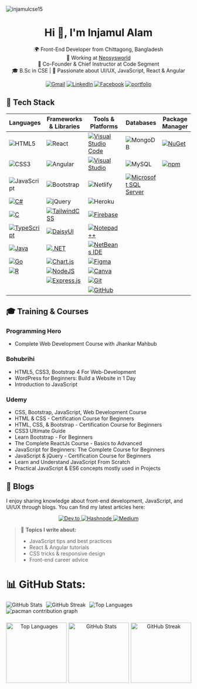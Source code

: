 <p align="left"> <img src="https://komarev.com/ghpvc/?username=injamulcse15&label=Profile%20views&color=0e75b6&style=flat" alt="injamulcse15" /> </p>

<h1 align="center">Hi 👋, I'm Injamul Alam</h1>
<p align="center">🌍 Front-End Developer from Chittagong, Bangladesh <br/>
  💼 Working at <a href="https://www.neosysworld.com/">Neosysworld</a> <br/>
  💼 Co-Founder & Chief Instructor at Code Segment <br/>
  🎓 B.Sc in CSE | 🚀 Passionate about UI/UX, JavaScript, React & Angular
</p>
  
<div align="center">
  
[![Gmail](https://img.shields.io/badge/gmail-%230077B5.svg?style=for-the-badge&logo=Gmail&logoColor=white)](mailto:yeasin.mohammod018@gmail.com/) [![LinkedIn](https://img.shields.io/badge/linkedin-%230077B5.svg?style=for-the-badge&logo=linkedin&logoColor=white)](https://www.linkedin.com/in/md-injamul-ismam-9688b8210/) [![Facebook](https://img.shields.io/badge/Facebook-%231877F2.svg?style=for-the-badge&logo=Facebook&logoColor=white)](https://www.facebook.com/injamulCSE15/) [![portfolio](https://img.shields.io/badge/my_portfolio-000?style=for-the-badge&logo=ko-fi&logoColor=white)](https://injamul-s-portfolio.netlify.app/)
</div>

## 🚀 Tech Stack

| Languages        | Frameworks & Libraries     | Tools & Platforms        | Databases              | Package Manager |
|------------------|----------------------------|--------------------------|------------------------|-----------------|
| ![HTML5](https://img.shields.io/badge/HTML5-E34F26?style=flat&logo=html5&logoColor=white) | ![React](https://img.shields.io/badge/React-61DAFB?style=flat&logo=react&logoColor=black) | [![Visual Studio Code](https://custom-icon-badges.demolab.com/badge/Visual%20Studio%20Code-0078d7.svg?logo=vsc&logoColor=white)](#) | ![MongoDB](https://img.shields.io/badge/MongoDB-47A248?style=flat&logo=mongodb&logoColor=white) | [![NuGet](https://img.shields.io/badge/NuGet-004880?logo=nuget&logoColor=fff)](#) |
| ![CSS3](https://img.shields.io/badge/CSS3-1572B6?style=flat&logo=css3&logoColor=white) | ![Angular](https://img.shields.io/badge/Angular-DD0031?style=flat&logo=angular&logoColor=white) | [![Visual Studio](https://custom-icon-badges.demolab.com/badge/Visual%20Studio-5C2D91.svg?&logo=visual-studio&logoColor=white)](#)  | ![MySQL](https://img.shields.io/badge/MySQL-4479A1?style=flat&logo=mysql&logoColor=white) | [![npm](https://img.shields.io/badge/npm-CB3837?logo=npm&logoColor=fff)](#) |
| ![JavaScript](https://img.shields.io/badge/JavaScript-F7DF1E?style=flat&logo=javascript&logoColor=black) | ![Bootstrap](https://img.shields.io/badge/Bootstrap-563D7C?style=flat&logo=bootstrap&logoColor=white) | ![Netlify](https://img.shields.io/badge/Netlify-00C7B7?style=flat&logo=netlify&logoColor=white) | [![Microsoft SQL Server](https://custom-icon-badges.demolab.com/badge/Microsoft%20SQL%20Server-CC2927?logo=mssqlserver-white&logoColor=white)](#) |
| [![C#](https://custom-icon-badges.demolab.com/badge/C%23-%23239120.svg?logo=cshrp&logoColor=white)](#) | ![jQuery](https://img.shields.io/badge/jQuery-0769AD?style=flat&logo=jquery&logoColor=white) | ![Heroku](https://img.shields.io/badge/Heroku-430098?style=flat&logo=heroku&logoColor=white) |                        |
| [![C](https://img.shields.io/badge/C-00599C?logo=c&logoColor=white)](#) | [![TailwindCSS](https://img.shields.io/badge/Tailwind%20CSS-%2338B2AC.svg?logo=tailwind-css&logoColor=white)](#) | [![Firebase](https://img.shields.io/badge/Firebase-FFCA28?style=flat&logo=firebase&logoColor=black)](#) | |
| [![TypeScript](https://img.shields.io/badge/TypeScript-3178C6?logo=typescript&logoColor=fff)](#) | [![DaisyUI](https://img.shields.io/badge/DaisyUI-5A0EF8?logo=daisyui&logoColor=fff)](#) | [![Notepad++](https://img.shields.io/badge/Notepad++-90E59A.svg?&logo=notepad%2b%2b&logoColor=black)](#) | |
| [![Java](https://img.shields.io/badge/Java-%23ED8B00.svg?logo=openjdk&logoColor=white)](#) | [![.NET](https://img.shields.io/badge/.NET-512BD4?logo=dotnet&logoColor=fff)](#) | [![NetBeans IDE](https://img.shields.io/badge/NetBeans%20IDE-1B6AC6.svg?logo=apache-netbeans-ide&logoColor=white)](#) | | |
| [![Go](https://img.shields.io/badge/Go-%2300ADD8.svg?&logo=go&logoColor=white)](#) | [![Chart.js](https://img.shields.io/badge/Chart.js-FF6384?logo=chartdotjs&logoColor=fff)](#) | [![Figma](https://img.shields.io/badge/Figma-F24E1E?logo=figma&logoColor=white)](#) | | |
| [![R](https://img.shields.io/badge/R-%23276DC3.svg?logo=r&logoColor=white)](#) | [![NodeJS](https://img.shields.io/badge/Node.js-6DA55F?logo=node.js&logoColor=white)](#) | [![Canva](https://img.shields.io/badge/Canva-%2300C4CC.svg?&logo=Canva&logoColor=white)](#) | |
| | [![Express.js](https://img.shields.io/badge/Express.js-%23404d59.svg?logo=express&logoColor=%2361DAFB)](#) | [![Git](https://img.shields.io/badge/Git-F05032?logo=git&logoColor=fff)](#) | |
| | | [![GitHub](https://img.shields.io/badge/GitHub-%23121011.svg?logo=github&logoColor=white)](#) | |


## 🎓 Training & Courses

### Programming Hero

- Complete Web Development Course with Jhankar Mahbub
### Bohubrihi

- HTML5, CSS3, Bootstrap 4 For Web-Development 
- WordPress for Beginners: Build a Website in 1 Day
- Introduction to JavaScript
 
### Udemy
- CSS, Bootstrap, JavaScript, Web Development Course
- HTML & CSS - Certification Course for Beginners
- HTML, CSS, & Bootstrap - Certification Course for Beginners
- CSS3 Ultimate Guide
- Learn Bootstrap - For Beginners
- The Complete ReactJs Course - Basics to Advanced
- JavaScript for Beginners: The Complete Course for Beginners
- JavaScript & jQuery - Certification Course for Beginners 
- Learn and Understand JavaScript From Scratch
- Practical JavaScript & ES6 concepts mostly used in Projects


## 📝 Blogs
I enjoy sharing knowledge about front-end development, JavaScript, and UI/UX through blogs.
You can find my latest articles here:

<p align="center">
  <a href="https://dev.to/injamulcse15">
    <img src="https://img.shields.io/badge/Dev.to-0A0A0A?style=flat&logo=dev.to&logoColor=white" alt="Dev.to" />
  </a>
  <a href="https://hashnode.com/@InjamulCSE15">
    <img src="https://img.shields.io/badge/Hashnode-2962FF?style=flat&logo=hashnode&logoColor=white" alt="Hashnode" />
  </a>
  <a href="https://medium.com/@injamul-cse15">
    <img src="https://img.shields.io/badge/Medium-12100E?style=flat&logo=medium&logoColor=white" alt="Medium" />
  </a>
</p>



> 📌 **Topics I write about:**
> - JavaScript tips and best practices
> - React & Angular tutorials
> - CSS tricks & responsive design
> - Front-end career advice

# 📊 GitHub Stats:
<div style="display: flex; flex-wrap: wrap; gap: 10px;">
  <img src="https://github-readme-stats.vercel.app/api?username=injamulcse15&theme=dark&hide_border=false&include_all_commits=true&count_private=false" alt="GitHub Stats" />
  <img src="https://nirzak-streak-stats.vercel.app/?user=injamulcse15&theme=dark&hide_border=false" alt="GitHub Streak" />
  <img src="https://github-readme-stats.vercel.app/api/top-langs/?username=injamulcse15&theme=dark&hide_border=false&include_all_commits=true&count_private=false&layout=compact" alt="Top Languages" />
</div>


<picture>
  <source media="(prefers-color-scheme: dark)" srcset="https://raw.githubusercontent.com/injamulcse15/injamulcse15/output/pacman-contribution-graph-dark.svg">
  <source media="(prefers-color-scheme: light)" srcset="https://raw.githubusercontent.com/injamulcse15/injamulcse15/output/pacman-contribution-graph.svg">
  <img alt="pacman contribution graph" src="https://raw.githubusercontent.com/injamulcse15/injamulcse15/output/pacman-contribution-graph.svg">
</picture>

###




<div align="center" style="display: flex; justify-content: center; gap: 5px;">
  <img src="https://github-readme-stats.vercel.app/api/top-langs?username=injamulcse15&show_icons=true&locale=en&layout=compact" alt="Top Languages" height="165px"/>
  <img src="https://github-readme-stats.vercel.app/api?username=injamulcse15&show_icons=true&locale=en" alt="GitHub Stats" height="165px"/>
  <img src="https://github-readme-streak-stats.herokuapp.com/?user=injamulcse15&" alt="GitHub Streak" height="165px"/>
</div>



